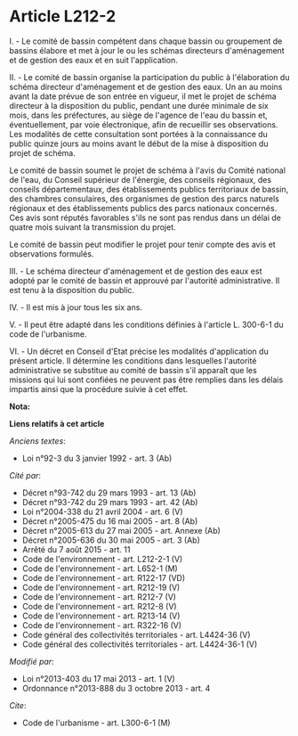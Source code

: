 # Article L212-2

I. - Le comité de bassin compétent dans chaque bassin ou groupement de bassins élabore et met à jour le ou les schémas
directeurs d'aménagement et de gestion des eaux et en suit l'application. 

II. - Le comité de bassin organise la participation du public à l'élaboration du schéma directeur d'aménagement et de gestion
des eaux. Un an au moins avant la date prévue de son entrée en vigueur, il met le projet de schéma directeur à la disposition
du public, pendant une durée minimale de six mois, dans les préfectures, au siège de l'agence de l'eau du bassin et,
éventuellement, par voie électronique, afin de recueillir ses observations. Les modalités de cette consultation sont portées
à la connaissance du public quinze jours au moins avant le début de la mise à disposition du projet de schéma. 

Le comité de bassin soumet le projet de schéma à l'avis du Comité national de l'eau, du Conseil supérieur de l'énergie, des
conseils régionaux, des conseils départementaux, des établissements publics territoriaux de bassin, des chambres consulaires,
des organismes de gestion des parcs naturels régionaux et des établissements publics des parcs nationaux concernés. Ces avis
sont réputés favorables s'ils ne sont pas rendus dans un délai de quatre mois suivant la transmission du projet. 

Le comité de bassin peut modifier le projet pour tenir compte des avis et observations formulés. 

III. - Le schéma directeur d'aménagement et de gestion des eaux est adopté par le comité de bassin et approuvé par l'autorité
administrative. Il est tenu à la disposition du public. 

IV. - Il est mis à jour tous les six ans. 

V. - Il peut être adapté dans les conditions définies à l'article L. 300-6-1 du code de l'urbanisme. 

VI. - Un décret en Conseil d'Etat précise les modalités d'application du présent article. Il détermine les conditions dans
lesquelles l'autorité administrative se substitue au comité de bassin s'il apparaît que les missions qui lui sont confiées ne
peuvent pas être remplies dans les délais impartis ainsi que la procédure suivie à cet effet.

**Nota:**



**Liens relatifs à cet article**

_Anciens textes_:

  - Loi n°92-3 du 3 janvier 1992 - art. 3 (Ab)

_Cité par_:

  - Décret n°93-742 du 29 mars 1993 - art. 13 (Ab)
  - Décret n°93-742 du 29 mars 1993 - art. 42 (Ab)
  - Loi n°2004-338 du 21 avril 2004 - art. 6 (V)
  - Décret n°2005-475 du 16 mai 2005 - art. 8 (Ab)
  - Décret n°2005-613 du 27 mai 2005 - art. Annexe (Ab)
  - Décret n°2005-636 du 30 mai 2005 - art. 3 (Ab)
  - Arrêté du 7 août 2015 - art. 11
  - Code de l'environnement - art. L212-2-1 (V)
  - Code de l'environnement - art. L652-1 (M)
  - Code de l'environnement - art. R122-17 (VD)
  - Code de l'environnement - art. R212-19 (V)
  - Code de l'environnement - art. R212-7 (V)
  - Code de l'environnement - art. R212-8 (V)
  - Code de l'environnement - art. R213-14 (V)
  - Code de l'environnement - art. R322-16 (V)
  - Code général des collectivités territoriales - art. L4424-36 (V)
  - Code général des collectivités territoriales - art. L4424-36-1 (V)

_Modifié par_:

  - Loi n°2013-403 du 17 mai 2013 - art. 1 (V)
  - Ordonnance n°2013-888 du 3 octobre 2013 - art. 4

_Cite_:

  - Code de l'urbanisme - art. L300-6-1 (M)
